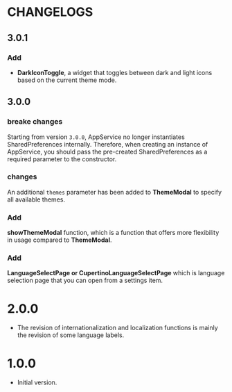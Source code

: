 # CHANGELOGS



## 3.0.1

### Add

- **DarkIconToggle**, a widget that toggles between dark and light icons based on the current theme mode.



## 3.0.0

### breake changes

Starting from version `3.0.0`, AppService no longer instantiates SharedPreferences internally. Therefore, when creating an instance of AppService, you should pass the pre-created SharedPreferences as a required parameter to the constructor.

### changes

An additional `themes` parameter has been added to **ThemeModal** to specify all available themes.

### Add

**showThemeModal** function, which is a function that offers more flexibility in usage compared to **ThemeModal**.

### Add

**LanguageSelectPage or CupertinoLanguageSelectPage** which is language selection page that you can open from a settings item.

# 2.0.0

- The revision of internationalization and localization functions is mainly the revision of some language labels.

# 1.0.0

- Initial version.
